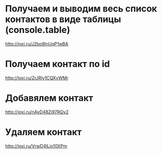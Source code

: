 # Получаем и выводим весь список контактов в виде таблицы (console.table)
http://joxi.ru/J2bo8lnUqP1wBA

# Получаем контакт по id
http://joxi.ru/ZrJRly1CQXyWMr

# Добавялем контакт
http://joxi.ru/nAyD48Zi97RQy2

# Удаляем контакт
http://joxi.ru/VrwD4lLio10XPm